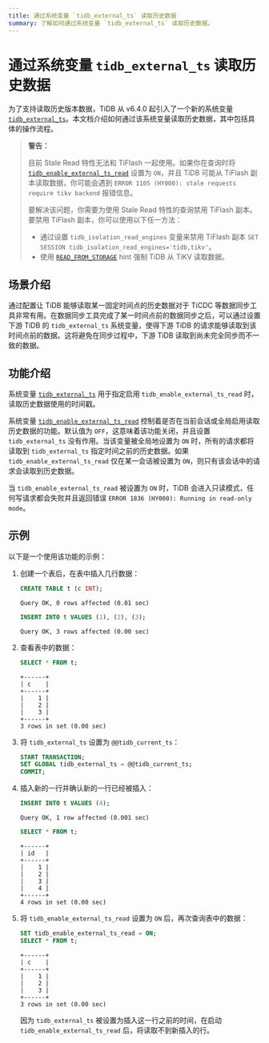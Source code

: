 ```yaml
---
title: 通过系统变量 `tidb_external_ts` 读取历史数据
summary: 了解如何通过系统变量 `tidb_external_ts` 读取历史数据。
---
```


# 通过系统变量 `tidb_external_ts` 读取历史数据

为了支持读取历史版本数据，TiDB 从 v6.4.0 起引入了一个新的系统变量 [`tidb_external_ts`](/system-variables.md#tidb_external_ts-从-v640-版本开始引入)。本文档介绍如何通过该系统变量读取历史数据，其中包括具体的操作流程。

> **警告：**
>
> 目前 Stale Read 特性无法和 TiFlash 一起使用。如果你在查询时将 [`tidb_enable_external_ts_read`](/system-variables.md#tidb_enable_external_ts_read-从-v640-版本开始引入) 设置为 `ON`，并且 TiDB 可能从 TiFlash 副本读取数据，你可能会遇到 `ERROR 1105 (HY000): stale requests require tikv backend` 报错信息。
>
> 要解决该问题，你需要为使用 Stale Read 特性的查询禁用 TiFlash 副本。要禁用 TiFlash 副本，你可以使用以下任一方法：
>
> - 通过设置 `tidb_isolation_read_engines` 变量来禁用 TiFlash 副本 `SET SESSION tidb_isolation_read_engines='tidb,tikv'`。
> - 使用 [`READ_FROM_STORAGE`](/optimizer-hints.md#read_from_storagetiflasht1_name--tl_name--tikvt2_name--tl_name-) hint 强制 TiDB 从 TiKV 读取数据。

## 场景介绍

通过配置让 TiDB 能够读取某一固定时间点的历史数据对于 TiCDC 等数据同步工具非常有用。在数据同步工具完成了某一时间点前的数据同步之后，可以通过设置下游 TiDB 的 `tidb_external_ts` 系统变量，使得下游 TiDB 的请求能够读取到该时间点前的数据。这将避免在同步过程中，下游 TiDB 读取到尚未完全同步而不一致的数据。

## 功能介绍

系统变量 [`tidb_external_ts`](/system-variables.md#tidb_external_ts-从-v640-版本开始引入) 用于指定启用 `tidb_enable_external_ts_read` 时，读取历史数据使用的时间戳。

系统变量 [`tidb_enable_external_ts_read`](/system-variables.md#tidb_enable_external_ts_read-从-v640-版本开始引入) 控制着是否在当前会话或全局启用读取历史数据的功能。默认值为 `OFF`，这意味着该功能关闭，并且设置 `tidb_external_ts` 没有作用。当该变量被全局地设置为 `ON` 时，所有的请求都将读取到 `tidb_external_ts` 指定时间之前的历史数据。如果 `tidb_enable_external_ts_read` 仅在某一会话被设置为 `ON`，则只有该会话中的请求会读取到历史数据。

当 `tidb_enable_external_ts_read` 被设置为 `ON` 时，TiDB 会进入只读模式，任何写请求都会失败并且返回错误 `ERROR 1836 (HY000): Running in read-only mode`。

## 示例

以下是一个使用该功能的示例：

1. 创建一个表后，在表中插入几行数据：

    ```sql
    CREATE TABLE t (c INT);
    ```

    ```
    Query OK, 0 rows affected (0.01 sec)
    ```

    ```sql
    INSERT INTO t VALUES (1), (2), (3);
    ```

    ```
    Query OK, 3 rows affected (0.00 sec)
    ```

2. 查看表中的数据：

    ```sql
    SELECT * FROM t;
    ```

    ```
    +------+
    | c    |
    +------+
    |    1 |
    |    2 |
    |    3 |
    +------+
    3 rows in set (0.00 sec)
    ```

3. 将 `tidb_external_ts` 设置为 `@@tidb_current_ts`：

    ```sql
    START TRANSACTION;
    SET GLOBAL tidb_external_ts = @@tidb_current_ts;
    COMMIT;
    ```

4. 插入新的一行并确认新的一行已经被插入：

    ```sql
    INSERT INTO t VALUES (4);
    ```

    ```
    Query OK, 1 row affected (0.001 sec)
    ```

    ```sql
    SELECT * FROM t;
    ```

    ```
    +------+
    | id   |
    +------+
    |    1 |
    |    2 |
    |    3 |
    |    4 |
    +------+
    4 rows in set (0.00 sec)
    ```

5. 将 `tidb_enable_external_ts_read` 设置为 `ON` 后，再次查询表中的数据：

    ```sql
    SET tidb_enable_external_ts_read = ON;
    SELECT * FROM t;
    ```

    ```
    +------+
    | c    |
    +------+
    |    1 |
    |    2 |
    |    3 |
    +------+
    3 rows in set (0.00 sec)
    ```

    因为 `tidb_external_ts` 被设置为插入这一行之前的时间，在启动 `tidb_enable_external_ts_read` 后，将读取不到新插入的行。
